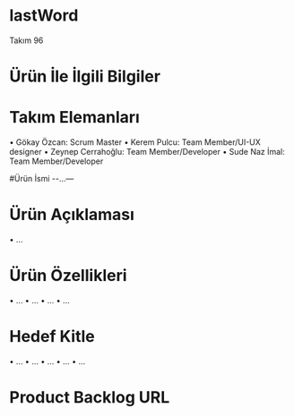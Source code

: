 # lastWord
Takım 96

# Ürün İle İlgili Bilgiler

# Takım Elemanları
• Gökay Özcan: Scrum Master
• Kerem Pulcu: Team Member/UI-UX designer
• Zeynep Cerrahoğlu: Team Member/Developer
• Sude Naz İmal: Team Member/Developer

#Ürün İsmi
--...—

# Ürün Açıklaması
• ...

# Ürün Özellikleri
• ...
• ...
• ...
• ...

# Hedef Kitle
• ...
• ...
• ...
• ...
• ...
# Product Backlog URL
